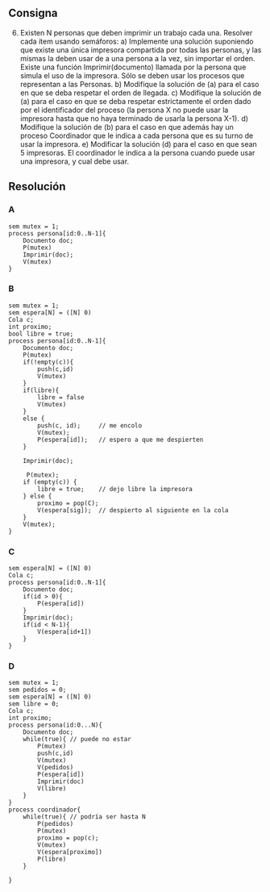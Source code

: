 ## Consigna
6. Existen N personas que deben imprimir un trabajo cada una. Resolver cada ítem usando
semáforos:
a) Implemente una solución suponiendo que existe una única impresora compartida por
todas las personas, y las mismas la deben usar de a una persona a la vez, sin importar
el orden. Existe una función Imprimir(documento) llamada por la persona que simula el
uso de la impresora. Sólo se deben usar los procesos que representan a las Personas.
b) Modifique la solución de (a) para el caso en que se deba respetar el orden de llegada.
c) Modifique la solución de (a) para el caso en que se deba respetar estrictamente el
orden dado por el identificador del proceso (la persona X no puede usar la impresora
hasta que no haya terminado de usarla la persona X-1).
d) Modifique la solución de (b) para el caso en que además hay un proceso Coordinador
que le indica a cada persona que es su turno de usar la impresora.
e) Modificar la solución (d) para el caso en que sean 5 impresoras. El coordinador le
indica a la persona cuando puede usar una impresora, y cual debe usar.

## Resolución

### A
```
sem mutex = 1;
process persona[id:0..N-1]{
    Documento doc;
    P(mutex)
    Imprimir(doc);
    V(mutex)
}
```

### B
```
sem mutex = 1;
sem espera[N] = ([N] 0)
Cola c;
int proximo;
bool libre = true;
process persona[id:0..N-1]{
    Documento doc;
    P(mutex)
    if(!empty(c)){
        push(c,id)
        V(mutex)
    }
    if(libre){
        libre = false
        V(mutex)
    }
    else {
        push(c, id);     // me encolo
        V(mutex);
        P(espera[id]);   // espero a que me despierten
    }

    Imprimir(doc);

     P(mutex);
    if (empty(c)) {
        libre = true;    // dejo libre la impresora
    } else {
        proximo = pop(C);
        V(espera[sig]);  // despierto al siguiente en la cola
    }
    V(mutex);
}
```

### C
```
sem espera[N] = ([N] 0)
Cola c;
process persona[id:0..N-1]{
    Documento doc;
    if(id > 0){
        P(espera[id])
    }
    Imprimir(doc);
    if(id < N-1){
        V(espera[id+1])
    }
}
```

### D
```
sem mutex = 1;
sem pedidos = 0;
sem espera[N] = ([N] 0)
sem libre = 0;
Cola c;
int proximo;
process persona(id:0...N){
    Documento doc;
    while(true){ // puede no estar
        P(mutex)
        push(c,id)
        V(mutex)
        V(pedidos)
        P(espera[id])
        Imprimir(doc)
        V(libre)
    }
}
process coordinador{
    while(true){ // podría ser hasta N
        P(pedidos)
        P(mutex)
        proximo = pop(c);
        V(mutex)
        V(espera[proximo])
        P(libre)
    }

}
```